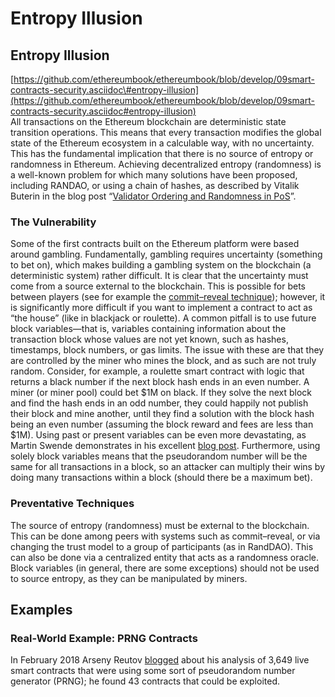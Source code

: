 # Entropy Illusion

## Entropy Illusion

[https://github.com/ethereumbook/ethereumbook/blob/develop/09smart-contracts-security.asciidoc\#entropy-illusion](https://github.com/ethereumbook/ethereumbook/blob/develop/09smart-contracts-security.asciidoc#entropy-illusion)  
All transactions on the Ethereum blockchain are deterministic state transition operations. This means that every transaction modifies the global state of the Ethereum ecosystem in a calculable way, with no uncertainty. This has the fundamental implication that there is no source of entropy or randomness in Ethereum. Achieving decentralized entropy \(randomness\) is a well-known problem for which many solutions have been proposed, including RANDAO, or using a chain of hashes, as described by Vitalik Buterin in the blog post “[Validator Ordering and Randomness in PoS](https://vitalik.ca/files/randomness.html)”.

### The Vulnerability

Some of the first contracts built on the Ethereum platform were based around gambling. Fundamentally, gambling requires uncertainty \(something to bet on\), which makes building a gambling system on the blockchain \(a deterministic system\) rather difficult. It is clear that the uncertainty must come from a source external to the blockchain. This is possible for bets between players \(see for example the [commit–reveal technique](http://bit.ly/2CUh2KS)\); however, it is significantly more difficult if you want to implement a contract to act as “the house” \(like in blackjack or roulette\). A common pitfall is to use future block variables—that is, variables containing information about the transaction block whose values are not yet known, such as hashes, timestamps, block numbers, or gas limits. The issue with these are that they are controlled by the miner who mines the block, and as such are not truly random. Consider, for example, a roulette smart contract with logic that returns a black number if the next block hash ends in an even number. A miner \(or miner pool\) could bet $1M on black. If they solve the next block and find the hash ends in an odd number, they could happily not publish their block and mine another, until they find a solution with the block hash being an even number \(assuming the block reward and fees are less than $1M\). Using past or present variables can be even more devastating, as Martin Swende demonstrates in his excellent [blog post](https://swende.se/blog/Breaking_the_house.html). Furthermore, using solely block variables means that the pseudorandom number will be the same for all transactions in a block, so an attacker can multiply their wins by doing many transactions within a block \(should there be a maximum bet\).

### Preventative Techniques

The source of entropy \(randomness\) must be external to the blockchain. This can be done among peers with systems such as commit–reveal, or via changing the trust model to a group of participants \(as in RandDAO\). This can also be done via a centralized entity that acts as a randomness oracle. Block variables \(in general, there are some exceptions\) should not be used to source entropy, as they can be manipulated by miners.  


## Examples

### Real-World Example: PRNG Contracts

In February 2018 Arseny Reutov [blogged](http://bit.ly/2Q589lx) about his analysis of 3,649 live smart contracts that were using some sort of pseudorandom number generator \(PRNG\); he found 43 contracts that could be exploited.

